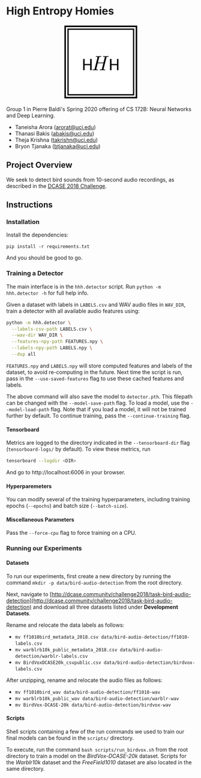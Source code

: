# High Entropy Homies

<div style="display:block; margin: 0px auto; width:200px; text-align: center">

![dance](docs/team-logo.png)

</div>

Group 1 in Pierre Baldi's Spring 2020 offering of CS 172B: Neural Networks and
Deep Learning.

- Taneisha Arora (arorat@uci.edu)
- Thanasi Bakis (abakis@uci.edu)
- Theja Krishna (takrishn@uci.edu)
- Bryon Tjanaka (btjanaka@uci.edu)

## Project Overview

We seek to detect bird sounds from 10-second audio recordings, as described in
the
[DCASE 2018 Challenge](http://dcase.community/challenge2018/task-bird-audio-detection).

## Instructions

### Installation

Install the dependencies:

```
pip install -r requirements.txt
```

And you should be good to go.

### Training a Detector

The main interface is in the `hhh.detector` script. Run
`python -m hhh.detector -h` for full help info.

Given a dataset with labels in `LABELS.csv` and WAV audio files in `WAV_DIR`,
train a detector with all available audio features using:

```bash
python -m hhh.detector \
  --labels-csv-path LABELS.csv \
  --wav-dir WAV_DIR \
  --features-npy-path FEATURES.npy \
  --labels-npy-path LABELS.npy \
  --dsp all
```

`FEATURES.npy` and `LABELS.npy` will store computed features and labels of the
dataset, to avoid re-computing in the future. Next time the script is run, pass
in the `--use-saved-features` flag to use these cached features and labels.

The above command will also save the model to `detector.pth`. This filepath can
be changed with the `--model-save-path` flag. To load a model, use the
`--model-load-path` flag. Note that if you load a model, it will not be trained
further by default. To continue training, pass the `--continue-training` flag.

#### Tensorboard

Metrics are logged to the directory indicated in the `--tensorboard-dir` flag
(`tensorboard-logs/` by default). To view these metrics, run

```bash
tensorboard --logdir <DIR>
```

And go to http://localhost:6006 in your browser. 

#### Hyperparemeters

You can modify several of the training hyperparameters, including training
epochs (`--epochs`) and batch size (`--batch-size`).

#### Miscellaneous Parameters

Pass the `--force-cpu` flag to force training on a CPU.

### Running our Experiments

#### Datasets

To run our experiments, first create a new directory by running the command `mkdir -p data/bird-audio-detection` from the root directory.

Next, navigate to [http://dcase.community/challenge2018/task-bird-audio-detection](http://dcase.community/challenge2018/task-bird-audio-detection) and download all three datasets listed under **Development Datasets**.

Rename and relocate the data labels as follows:
-  `mv ff1010bird_metadata_2018.csv data/bird-audio-detection/ff1010-labels.csv`
-  `mv warblrb10k_public_metadata_2018.csv data/bird-audio-detection/warblr-labels.csv`
-  `mv BirdVoxDCASE20k_csvpublic.csv data/bird-audio-detection/birdvox-labels.csv`

After unzipping, rename and relocate the audio files as follows:
-  `mv ff1010bird_wav data/bird-audio-detection/ff1010-wav`
-  `mv warblrb10k_public_wav data/bird-audio-detection/warblr-wav`
-  `mv BirdVox-DCASE-20k data/bird-audio-detection/birdvox-wav`

#### Scripts

Shell scripts containing a few of the run commands we used to train our final models can be found in the `scripts/` directory.

To execute, run the command `bash scripts/run_birdvox.sh` from the root directory to train a model on the _BirdVox-DCASE-20k_ dataset. Scripts for the _Warblr10k_ dataset and the _FreeField1010_ dataset are also located in the same directory.
